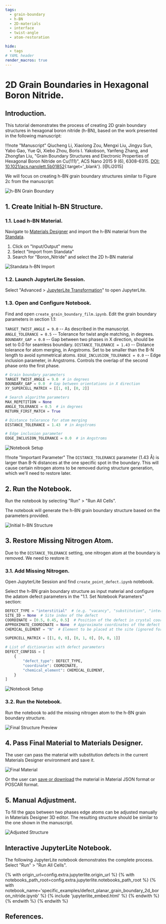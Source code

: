```yaml
---
tags:
  - grain-boundary
  - h-BN
  - 2D-materials
  - interface
  - twist-angle
  - atom-restoration

hide:
  - tags
# YAML header
render_macros: true
---
```


# 2D Grain Boundaries in Hexagonal Boron Nitride.

## Introduction.

This tutorial demonstrates the process of creating 2D grain boundary structures in hexagonal boron nitride (h-BN), based on the work presented in the following manuscript:

!!!note "Manuscript"
    Qiucheng Li, Xiaolong Zou, Mengxi Liu, Jingyu Sun, Yabo Gao, Yue Qi, Xiebo Zhou, Boris I. Yakobson, Yanfeng Zhang, and Zhongfan Liu, "Grain Boundary Structures and Electronic Properties of Hexagonal Boron Nitride on Cu(111)", ACS Nano 2015 9 (6), 6308-6315. [DOI: 10.1021/acs.nanolett.5b01852](https://doi.org/10.1021/acs.nanolett.5b01852){:target='_blank'}. [@Li2015]

We will focus on creating h-BN grain boundary structures similar to Figure 2c from the manuscript:

![h-BN Grain Boundary](/images/tutorials/materials/defects/grain_boundary_2d_boron_nitride/0-figure-from-manuscript.webp "h-BN Grain Boundary, FIG. 2c.")

## 1. Create Initial h-BN Structure.

### 1.1. Load h-BN Material.

Navigate to [Materials Designer](../../../materials-designer/overview.md) and import the h-BN material from the [Standata](../../../materials-designer/header-menu/input-output/standata-import.md).

1. Click on "Input/Output" menu
2. Select "Import from Standata"
3. Search for "Boron_Nitride" and select the 2D h-BN material

![Standata h-BN Import](/images/tutorials/materials/interfaces/twisted-bilayer-boron-nitride/standata-import-bn.png "Standata h-BN Import")


### 1.2. Launch JupyterLite Session.

Select "Advanced > [JupyterLite Transformation](../../../materials-designer/header-menu/advanced/jupyterlite-dialog.md)" to open JupyterLite.

### 1.3. Open and Configure Notebook.

Find and open `create_grain_boundary_film.ipynb`. Edit the grain boundary parameters in section 1.1:

`TARGET_TWIST_ANGLE = 9.0` -- As described in the manuscript.
`ANGLE_TOLERANCE = 0.5` -- Tolerance for twist angle matching, in degrees.
`BOUNDARY_GAP = 0.0` -- Gap between two phases in X direction, should be set to 0.0 for seamless boundary.
`DISTANCE_TOLERANCE = 1.43` -- Distance tolerance for atom merging, in Angstroms. Set to be smaller than the B-N length to avoid symmetrical atoms.
`EDGE_INCLUSION_TOLERANCE = 0.0` -- Edge inclusion parameter, in Angstroms. Controls the overlap of the second phase onto the first phase.

```python
# Grain boundary parameters
TARGET_TWIST_ANGLE = 9.0  # in degrees
BOUNDARY_GAP = 0.0  # Gap between orientations in X direction
XY_SUPERCELL_MATRIX = [[1, 0], [0, 2]]

# Search algorithm parameters
MAX_REPETITION = None
ANGLE_TOLERANCE = 0.5  # in degrees
RETURN_FIRST_MATCH = True

# Distance tolerance for atom merging
DISTANCE_TOLERANCE = 1.43  # in Angstroms

# Edge inclusion parameter
EDGE_INCLUSION_TOLERANCE = 0.0  # in Angstroms
```

![Notebook Setup](/images/tutorials/materials/defects/grain_boundary_2d_boron_nitride/2-jl-setup-nb-gb.webp "Notebook Setup")

!!!note "Important Parameter"
    The `DISTANCE_TOLERANCE` parameter (1.43 Å) is larger than B-N distances at the one specific spot in the boundary. This will cause certain nitrogen atoms to be removed during structure generation, which we'll need to restore later.

## 2. Run the Notebook.

Run the notebook by selecting "Run" > "Run All Cells".

The notebook will generate the h-BN grain boundary structure based on the parameters provided.

![Initial h-BN Structure](/images/tutorials/materials/defects/grain_boundary_2d_boron_nitride/4-wave-result-gb.webp "Initial h-BN Structure")

## 3. Restore Missing Nitrogen Atom.

Due to the `DISTANCE_TOLERANCE` setting, one nitrogen atom at the boundary is removed. We need to restore it:

### 3.1. Add Missing Nitrogen.

Open JupyterLite Session and find `create_point_defect.ipynb` notebook.

Select the h-BN grain boundary structure as input material and configure the adatom defect parameters in the "1.1. Set Notebook Parameters" section:

```python
DEFECT_TYPE = "interstitial"  # (e.g. "vacancy", "substitution", "interstitial")
SITE_ID = None  # Site index of the defect
COORDINATE = [0.5, 0.45, 0.5]  # Position of the defect in crystal coordinates
APPROXIMATE_COORDINATE = None  # Approximate coordinates of the defect in crystal coordinates
CHEMICAL_ELEMENT = "N"  # Element to be placed at the site (ignored for vacancy)

SUPERCELL_MATRIX = [[1, 0, 0], [0, 1, 0], [0, 0, 1]]

# List of dictionaries with defect parameters
DEFECT_CONFIGS = [
    {
        "defect_type": DEFECT_TYPE,
        "coordinate": COORDINATE,
        "chemical_element": CHEMICAL_ELEMENT,
    }
]
```

![Notebook Setup](/images/tutorials/materials/defects/grain_boundary_2d_boron_nitride/5-jl-setup-nb-final-gb.webp "Notebook Setup")

### 3.2. Run the Notebook.

Run the notebook to add the missing nitrogen atom to the h-BN grain boundary structure.

![Final Structure Preview](/images/tutorials/materials/defects/grain_boundary_2d_boron_nitride/6-jl-result-preview-final-gb.webp "Final Structure Preview")

## 4. Pass Final Material to Materials Designer.

The user can pass the material with substitution defects in the current Materials Designer environment and save it.

![Final Material](/images/tutorials/materials/defects/grain_boundary_2d_boron_nitride/7-wave-result-final-gb.webp "Final Material")

Or the user can [save or download](../../../materials-designer/header-menu/input-output.md) the material in Material JSON format or POSCAR format.

## 5. Manual Adjustment.

To fill the gaps between two phases edge atoms can be adjusted manually in Materials Designer 3D editor.
The resulting structure should be similar to the one shown in the manuscript.

![Adjusted Structure](/images/tutorials/materials/defects/grain_boundary_2d_boron_nitride/8-wave-result-final-gb-relaxed.webp "Adjusted Structure")

## Interactive JupyterLite Notebook.

The following JupyterLite notebook demonstrates the complete process. Select "Run" > "Run All Cells".

{% with origin_url=config.extra.jupyterlite.origin_url %}
{% with notebooks_path_root=config.extra.jupyterlite.notebooks_path_root %}
{% with notebook_name='specific_examples/defect_planar_grain_boundary_2d_boron_nitride.ipynb' %}
{% include 'jupyterlite_embed.html' %}
{% endwith %}
{% endwith %}
{% endwith %}

## References.
